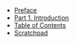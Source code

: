 - [Preface](/)
- [Part 1. Introduction](/part/1/section/1)
- [Table of Contents](/table-of-contents/index)
- [Scratchpad](/scratchpad)
